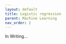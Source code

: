 ```yaml
---
layout: default
title: Logistic regression
parent: Machine Learning
nav_order: 2
---
```


In Writing...